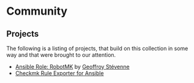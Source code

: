 # Community

## Projects
The following is a listing of projects, that build on this collection in some way and that were brought to our attention.
- [Ansible Role: RobotMK](https://github.com/geof77/ansible-robotmk) by [Geoffroy Stévenne](https://github.com/geof77)
- [Checkmk Rule Exporter for Ansible](https://github.com/muehlings/ansible-collection-checkmk.helper)
